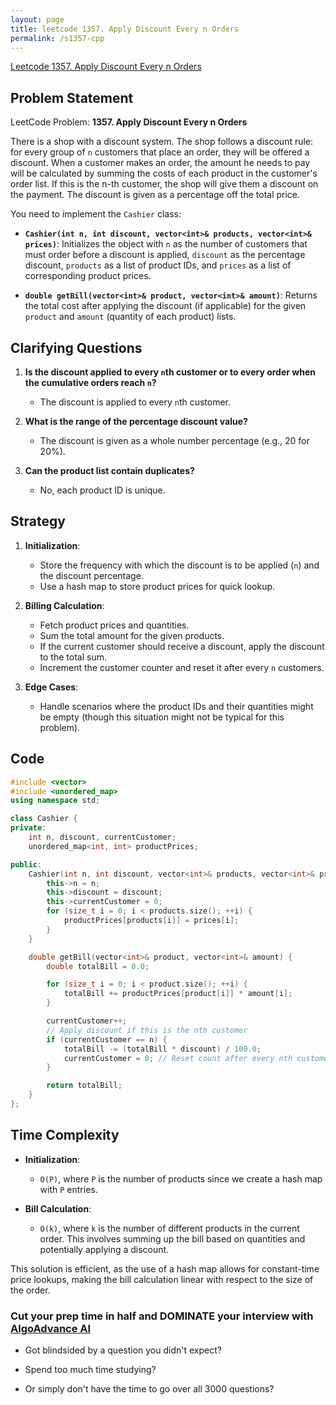 ```yaml
---
layout: page
title: leetcode 1357. Apply Discount Every n Orders
permalink: /s1357-cpp
---
```

[Leetcode 1357. Apply Discount Every n Orders](https://algoadvance.github.io/algoadvance/l1357)
## Problem Statement

LeetCode Problem: **1357. Apply Discount Every n Orders**

There is a shop with a discount system. The shop follows a discount rule: for every group of `n` customers that place an order, they will be offered a discount. When a customer makes an order, the amount he needs to pay will be calculated by summing the costs of each product in the customer's order list. If this is the n-th customer, the shop will give them a discount on the payment. The discount is given as a percentage off the total price.

You need to implement the `Cashier` class:

- **`Cashier(int n, int discount, vector<int>& products, vector<int>& prices)`**: Initializes the object with `n` as the number of customers that must order before a discount is applied, `discount` as the percentage discount, `products` as a list of product IDs, and `prices` as a list of corresponding product prices.

- **`double getBill(vector<int>& product, vector<int>& amount)`**: Returns the total cost after applying the discount (if applicable) for the given `product` and `amount` (quantity of each product) lists.

## Clarifying Questions

1. **Is the discount applied to every `n`th customer or to every order when the cumulative orders reach `n`?**
   - The discount is applied to every `n`th customer.

2. **What is the range of the percentage discount value?**
   - The discount is given as a whole number percentage (e.g., 20 for 20%).

3. **Can the product list contain duplicates?**
   - No, each product ID is unique.

## Strategy

1. **Initialization**:
   - Store the frequency with which the discount is to be applied (`n`) and the discount percentage.
   - Use a hash map to store product prices for quick lookup.

2. **Billing Calculation**:
   - Fetch product prices and quantities.
   - Sum the total amount for the given products.
   - If the current customer should receive a discount, apply the discount to the total sum.
   - Increment the customer counter and reset it after every `n` customers.

3. **Edge Cases**:
   - Handle scenarios where the product IDs and their quantities might be empty (though this situation might not be typical for this problem).

## Code

```cpp
#include <vector>
#include <unordered_map>
using namespace std;

class Cashier {
private:
    int n, discount, currentCustomer;
    unordered_map<int, int> productPrices;

public:
    Cashier(int n, int discount, vector<int>& products, vector<int>& prices) {
        this->n = n;
        this->discount = discount;
        this->currentCustomer = 0;
        for (size_t i = 0; i < products.size(); ++i) {
            productPrices[products[i]] = prices[i];
        }
    }

    double getBill(vector<int>& product, vector<int>& amount) {
        double totalBill = 0.0;

        for (size_t i = 0; i < product.size(); ++i) {
            totalBill += productPrices[product[i]] * amount[i];
        }

        currentCustomer++;
        // Apply discount if this is the nth customer
        if (currentCustomer == n) {
            totalBill -= (totalBill * discount) / 100.0;
            currentCustomer = 0; // Reset count after every nth customer
        }

        return totalBill;
    }
};
```

## Time Complexity

- **Initialization**:
  - `O(P)`, where `P` is the number of products since we create a hash map with `P` entries.
  
- **Bill Calculation**:
  - `O(k)`, where `k` is the number of different products in the current order. This involves summing up the bill based on quantities and potentially applying a discount.

This solution is efficient, as the use of a hash map allows for constant-time price lookups, making the bill calculation linear with respect to the size of the order.


### Cut your prep time in half and DOMINATE your interview with [AlgoAdvance AI](https://algoAdvance.com)

- Got blindsided by a question you didn't expect?

- Spend too much time studying?

- Or simply don't have the time to go over all 3000 questions?

